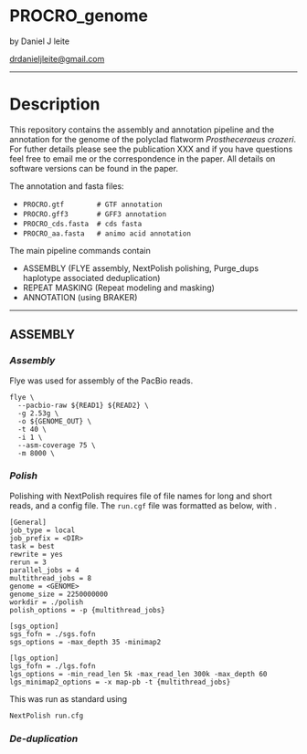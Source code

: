 # PROCRO_genome

by Daniel J leite

drdanieljleite@gmail.com

_________________________________

Description
===========
This repository contains the assembly and annotation pipeline and the annotation for the genome of the polyclad flatworm _Prostheceraeus crozeri_. For futher details please see the publication XXX and if you have questions feel free to email me or the correspondence in the paper. All details on software versions can be found in the paper.

The annotation and fasta files:
* ```PROCRO.gtf        # GTF annotation```
* ```PROCRO.gff3       # GFF3 annotation```
* ```PROCRO_cds.fasta  # cds fasta```
* ```PROCRO_aa.fasta   # animo acid annotation```

The main pipeline commands contain
* ASSEMBLY (FLYE assembly, NextPolish polishing, Purge_dups haplotype associated deduplication)
* REPEAT MASKING (Repeat modeling and masking)
* ANNOTATION (using BRAKER)

_________________________________

## ASSEMBLY

### _Assembly_
Flye was used for assembly of the PacBio reads.

```
flye \
  --pacbio-raw ${READ1} ${READ2} \
  -g 2.53g \
  -o ${GENOME_OUT} \
  -t 40 \
  -i 1 \
  --asm-coverage 75 \
  -m 8000 \
```
### _Polish_
Polishing with NextPolish requires file of file names for long and short reads, and a config file. The ```run.cgf``` file was formatted as below, with .

```
[General]
job_type = local
job_prefix = <DIR>
task = best
rewrite = yes
rerun = 3
parallel_jobs = 4
multithread_jobs = 8
genome = <GENOME>
genome_size = 2250000000
workdir = ./polish
polish_options = -p {multithread_jobs}

[sgs_option]
sgs_fofn = ./sgs.fofn
sgs_options = -max_depth 35 -minimap2

[lgs_option]
lgs_fofn = ./lgs.fofn
lgs_options = -min_read_len 5k -max_read_len 300k -max_depth 60
lgs_minimap2_options = -x map-pb -t {multithread_jobs}
```

This was run as standard using

```NextPolish run.cfg```

### _De-duplication_
